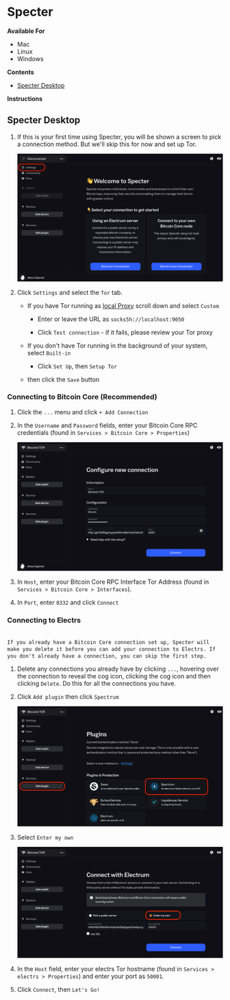 # Specter

**Available For**

- Mac
- Linux
- Windows

**Contents**

- [Specter Desktop](#specter-desktop)

**Instructions**

## Specter Desktop

1. If this is your first time using Specter, you will be shown a screen to pick a connection method. But we'll skip this for now and set up Tor.

   ![Specter first open](./assets/specter-start.png)

1. Click `Settings` and select the `Tor` tab.

   - If you have Tor running as [local Proxy](../../../user-manual/connecting-remotely/tor.md#running-tor-in-the-background-on-your-phonelaptop) scroll down and select `Custom`

     - Enter or leave the URL as `socks5h://localhost:9050`

     - Click `Test connection` - if it fails, please review your Tor proxy

   - If you don't have Tor running in the background of your system, select `Built-in`

     - Click `Set Up`, then `Setup Tor`

   - then click the `Save` button

### Connecting to Bitcoin Core (Recommended)

1. Click the `...` menu and click `+ Add Connection`

1. In the `Username` and `Password` fields, enter your Bitcoin Core RPC credentials (found in `Services > Bitcoin Core > Properties`)

   ![Specter Bitcoin RPC](./assets/specter-new.png)

1. In `Host`, enter your Bitcoin Core RPC Interface Tor Address (found in `Services > Bitcoin Core > Interfaces`).

1. In `Port`, enter `8332` and click `Connect`

### Connecting to Electrs

```admonish note

If you already have a Bitcoin Core connection set up, Specter will make you delete it before you can add your connection to Electrs. If you don't already have a connection, you can skip the first step.

```

1. Delete any connections you already have by clicking `...`, hovering over the connection to reveal the cog icon, clicking the cog icon and then clicking `Delete`. Do this for all the connections you have.

1. Click `Add plugin` then click `Spectrum`

   ![Specter add plugin](./assets/specter-spectrum.png)

1. Select `Enter my own`

   ![Specter Electrs](./assets/specter-electrs.png)

1. In the `Host` field, enter your electrs Tor hostname (found in `Services > electrs > Properties`) and enter your port as `50001`.

1. Click `Connect`, then `Let's Go!`
